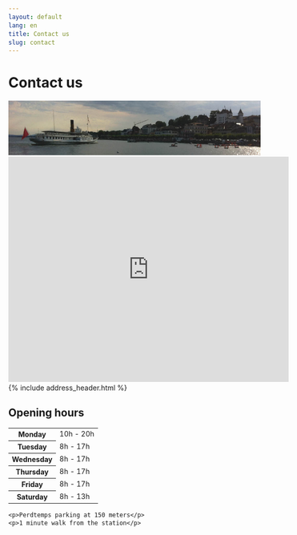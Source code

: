 ```yaml
---
layout: default
lang: en
title: Contact us
slug: contact
---
```


# Contact us

<img src="/photos/nyon-lac-rive.jpg" alt="Nyon Lac Rive" />

<div class="row">
  <div class="col-md-7 hidden-xs">
    <iframe src="https://maps.google.ch/maps?f=q&amp;source=s_q&amp;hl=fr&amp;geocode=&amp;q=Rue+Juste-Olivier+8,+1260+Nyon&amp;aq=&amp;sll=46.44716,6.449102&amp;sspn=0.81848,2.113495&amp;t=m&amp;ie=UTF8&amp;hq=&amp;hnear=Rue+Juste+Olivier+8,+1260+Nyon,+Vaud&amp;z=16&amp;iwloc=A&amp;output=embed" frameborder="0" marginwidth="0" marginheight="0" scrolling="no" width="560" height="450"></iframe>
  </div>
  <div class="col-md-5">
        {% include address_header.html %}
    <h2>Opening hours</h2>
    <table role="table">
      <tr>
        <th>Monday</th>
        <td>10h - 20h</td>
      </tr>
      <tr>
        <th>Tuesday</th>
        <td>8h - 17h</td>
      </tr>
      <tr>
        <th>Wednesday</th>
        <td>8h - 17h</td>
      </tr>
      <tr>
        <th>Thursday</th>
        <td>8h - 17h</td>
      </tr>
      <tr>
        <th>Friday</th>
        <td>8h - 17h</td>
      </tr>
      <tr>
        <th>Saturday</th>
        <td>8h - 13h</td>
      </tr>
    </table>

    <p>Perdtemps parking at 150 meters</p>
    <p>1 minute walk from the station</p>
  </div>
</div>

